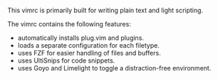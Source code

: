 This vimrc is primarily built for writing plain text and light scripting.

The vimrc contains the following features:
  * automatically installs plug.vim and plugins.
  * loads a separate configuration for each filetype.
  * uses FZF for easier handling of files and buffers.
  * uses UltiSnips for code snippets.
  * uses Goyo and Limelight to toggle a distraction-free environment.
